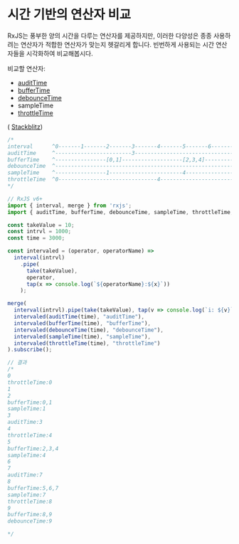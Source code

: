 # 시간 기반의 연산자 비교

RxJS는 풍부한 양의 시간을 다루는 연산자를 제공하지만, 이러한 다양성은 종종 사용하려는 연산자가 적합한 연산자가 맞는지 헷갈리게 합니다. 빈번하게 사용되는 시간 연산자들을 시각화하여 비교해봅시다.

비교할 연산자:

* [auditTime](../recipes-1/filtering/audittime.md)
* [bufferTime](../recipes-1/transformation/buffertime.md)
* [debounceTime](../recipes-1/filtering/debouncetime.md)
* sampleTime
* [throttleTime](../recipes-1/filtering/throttletime.md)

\( [Stackblitz](https://stackblitz.com/edit/rxjs-time-based-operators-comparison?file=index.ts&devtoolsheight=100)\)

```javascript
/*
interval      ^0-------1-------2-------3-------4-------5-------6-------7-------8-------9------|
auditTime     ^------------------------3-------------------------------7----------------------|
bufferTime    ^----------------[0,1]-------------------[2,3,4]-----------------[5,6,7]-[8,9]--|
debounceTime  ^------------------------------------------------------------------------9------|
sampleTime    ^----------------1-----------------------4-----------------------7--------------|
throttleTime  ^0-------------------------------4-------------------------------8--------------|
*/

// RxJS v6+
import { interval, merge } from 'rxjs';
import { auditTime, bufferTime, debounceTime, sampleTime, throttleTime, tap, take } from 'rxjs/operators';

const takeValue = 10;
const intrvl = 1000;
const time = 3000;

const intervaled = (operator, operatorName) =>
  interval(intrvl)
    .pipe(
      take(takeValue),
      operator,
      tap(x => console.log(`${operatorName}:${x}`))
    );

merge(
  interval(intrvl).pipe(take(takeValue), tap(v => console.log(`i: ${v}`))),
  intervaled(auditTime(time), "auditTime"),
  intervaled(bufferTime(time), "bufferTime"),
  intervaled(debounceTime(time), "debounceTime"),
  intervaled(sampleTime(time), "sampleTime"),
  intervaled(throttleTime(time), "throttleTime")
).subscribe();

// 결과
/*
0
throttleTime:0
1
2
bufferTime:0,1
sampleTime:1
3
auditTime:3
4
throttleTime:4
5
bufferTime:2,3,4
sampleTime:4
6
7
auditTime:7
8
bufferTime:5,6,7
sampleTime:7
throttleTime:8
9
bufferTime:8,9
debounceTime:9

*/
```

